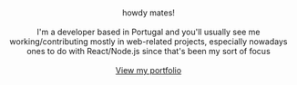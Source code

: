 
<p align="center">
  <br />
  <span>howdy mates!</span>
  <br />
  <br />
  I'm a developer based in Portugal and you'll usually see me working/contributing mostly in web-related projects, especially nowadays ones to do with React/Node.js since that's been my sort of focus<br /><br />
  <a href="https://www.nocategory.dev">View my portfolio</a>
</p>
